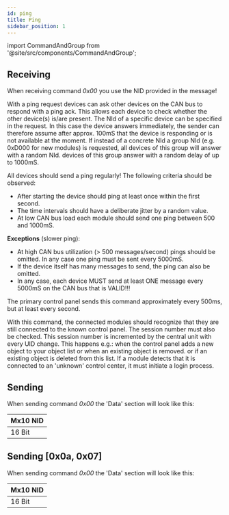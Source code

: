 ```yaml
---
id: ping
title: Ping
sidebar_position: 1
---
```


import CommandAndGroup from '@site/src/components/CommandAndGroup';

<CommandAndGroup group="0a" command="00"/>

## Receiving

When receiving command _0x00_ you use the NID provided in the message!

With a ping request devices can ask other devices on the CAN bus to respond with a ping ack. This allows each device to check whether the other device(s) is/are present. The NId of a specific device can be specified in the request. In this case the device answers immediately, the sender can therefore assume after approx. 100mS that the device is responding or is not available at the moment. If instead of a concrete NId a group NId (e.g. 0xD000 for new modules) is requested, all devices of this group will answer with a random NId. devices of this group answer with a random delay of up to 1000mS.

All devices should send a ping regularly! The following criteria should be observed:

- After starting the device should ping at least once within the first second.
- The time intervals should have a deliberate jitter by a random value.
- At low CAN bus load each module should send one ping between 500 and 1000mS.

**Exceptions** (slower ping):

- At high CAN bus utilization (> 500 messages/second) pings should be omitted. In any case one ping must be sent every 5000mS.
- If the device itself has many messages to send, the ping can also be omitted.
- In any case, each device MUST send at least ONE message every 5000mS on the CAN bus that is VALID!!!

The primary control panel sends this command approximately every 500ms, but at least every second.

With this command, the connected modules should recognize that they are still connected to the known control panel. The session number must also be checked. This session number is incremented by the central unit with every UID change. This happens e.g.: when the control panel adds a new object to your object list or when an existing object is removed. or if an existing object is deleted from this list. If a module detects that it is connected to an 'unknown' control center, it must initiate a login process.

## Sending

When sending command _0x00_ the 'Data' section will look like this:

| Mx10 NID |
|----------|
| 16 Bit   |


## Sending [0x0a, 0x07]

When sending command _0x00_ the 'Data' section will look like this:

| Mx10 NID |
|----------|
| 16 Bit   |

